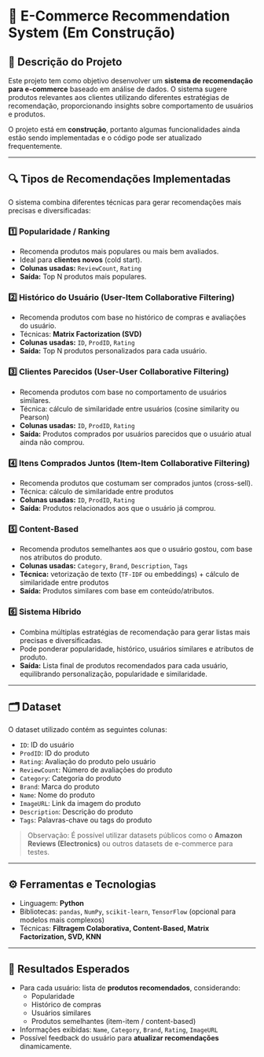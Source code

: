 # 🛒 E-Commerce Recommendation System (Em Construção)

## 📄 Descrição do Projeto
Este projeto tem como objetivo desenvolver um **sistema de recomendação para e-commerce** baseado em análise de dados. O sistema sugere produtos relevantes aos clientes utilizando diferentes estratégias de recomendação, proporcionando insights sobre comportamento de usuários e produtos.  

O projeto está em **construção**, portanto algumas funcionalidades ainda estão sendo implementadas e o código pode ser atualizado frequentemente.

---

## 🔍 Tipos de Recomendações Implementadas

O sistema combina diferentes técnicas para gerar recomendações mais precisas e diversificadas:

### 1️⃣ Popularidade / Ranking
- Recomenda produtos mais populares ou mais bem avaliados.  
- Ideal para **clientes novos** (cold start).  
- **Colunas usadas:** `ReviewCount`, `Rating`  
- **Saída:** Top N produtos mais populares.

### 2️⃣ Histórico do Usuário (User-Item Collaborative Filtering)
- Recomenda produtos com base no histórico de compras e avaliações do usuário.  
- Técnicas: **Matrix Factorization (SVD)**  
- **Colunas usadas:** `ID`, `ProdID`, `Rating`  
- **Saída:** Top N produtos personalizados para cada usuário.

### 3️⃣ Clientes Parecidos (User-User Collaborative Filtering)
- Recomenda produtos com base no comportamento de usuários similares.  
- Técnica: cálculo de similaridade entre usuários (cosine similarity ou Pearson)  
- **Colunas usadas:** `ID`, `ProdID`, `Rating`  
- **Saída:** Produtos comprados por usuários parecidos que o usuário atual ainda não comprou.

### 4️⃣ Itens Comprados Juntos (Item-Item Collaborative Filtering)
- Recomenda produtos que costumam ser comprados juntos (cross-sell).  
- Técnica: cálculo de similaridade entre produtos  
- **Colunas usadas:** `ID`, `ProdID`, `Rating`  
- **Saída:** Produtos relacionados aos que o usuário já comprou.

### 5️⃣ Content-Based
- Recomenda produtos semelhantes aos que o usuário gostou, com base nos atributos do produto.  
- **Colunas usadas:** `Category`, `Brand`, `Description`, `Tags`  
- **Técnica:** vetorização de texto (`TF-IDF` ou embeddings) + cálculo de similaridade entre produtos  
- **Saída:** Produtos similares com base em conteúdo/atributos.

### 6️⃣ Sistema Híbrido
- Combina múltiplas estratégias de recomendação para gerar listas mais precisas e diversificadas.  
- Pode ponderar popularidade, histórico, usuários similares e atributos de produto.  
- **Saída:** Lista final de produtos recomendados para cada usuário, equilibrando personalização, popularidade e similaridade.

---

## 🗂 Dataset
O dataset utilizado contém as seguintes colunas:

- `ID`: ID do usuário  
- `ProdID`: ID do produto  
- `Rating`: Avaliação do produto pelo usuário  
- `ReviewCount`: Número de avaliações do produto  
- `Category`: Categoria do produto  
- `Brand`: Marca do produto  
- `Name`: Nome do produto  
- `ImageURL`: Link da imagem do produto  
- `Description`: Descrição do produto  
- `Tags`: Palavras-chave ou tags do produto  

> Observação: É possível utilizar datasets públicos como o **Amazon Reviews (Electronics)** ou outros datasets de e-commerce para testes.

---

## ⚙️ Ferramentas e Tecnologias
- Linguagem: **Python**  
- Bibliotecas: `pandas`, `NumPy`, `scikit-learn`, `TensorFlow` (opcional para modelos mais complexos)  
- Técnicas: **Filtragem Colaborativa, Content-Based, Matrix Factorization, SVD, KNN**  

---

## 🎯 Resultados Esperados
- Para cada usuário: lista de **produtos recomendados**, considerando:  
  - Popularidade  
  - Histórico de compras  
  - Usuários similares  
  - Produtos semelhantes (item-item / content-based)  
- Informações exibidas: `Name`, `Category`, `Brand`, `Rating`, `ImageURL`  
- Possível feedback do usuário para **atualizar recomendações** dinamicamente.
